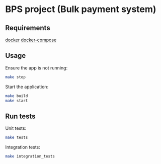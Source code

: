 # BPS project (Bulk payment system)


## Requirements

[docker](https://www.docker.com/)
[docker-compose](https://docs.docker.com/compose/)

## Usage

Ensure the app is not running:

```sh
make stop
```

Start the application:

```sh
make build
make start
```

## Run tests

Unit tests:

```sh
make tests
```

Integration tests:

```sh
make integration_tests
```
